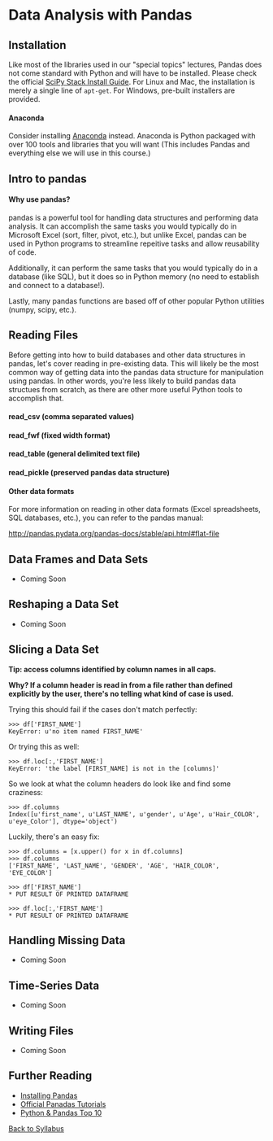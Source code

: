 # Data Analysis with Pandas

## Installation

Like most of the libraries used in our "special topics" lectures, Pandas does not come standard with Python and will have to be installed. Please check the official [SciPy Stack Install Guide](http://www.scipy.org/install.html). For Linux and Mac, the installation is merely a single line of `apt-get`. For Windows, pre-built installers are provided.

#### Anaconda

Consider installing [Anaconda](http://docs.continuum.io/anaconda/install.html) instead. Anaconda is Python packaged with over 100 tools and libraries that you will want (This includes Pandas and everything else we will use in this course.)

## Intro to pandas

#### Why use pandas?

pandas is a powerful tool for handling data structures and performing data analysis. It can accomplish the same tasks you would typically do in Microsoft Excel (sort, filter, pivot, etc.), but unlike Excel, pandas can be used in Python programs to streamline repeitive tasks and allow reusability of code.

Additionally, it can perform the same tasks that you would typically do in a database (like SQL), but it does so in Python memory (no need to establish and connect to a database!).

Lastly, many pandas functions are based off of other popular Python utilities (numpy, scipy, etc.).

## Reading Files

Before getting into how to build databases and other data structures in pandas, let's cover reading in pre-existing data. This will likely be the most common way of getting data into the pandas data structure for manipulation using pandas. In other words, you're less likely to build pandas data structues from scratch, as there are other more useful Python tools to accomplish that.

#### read_csv (comma separated values)

#### read_fwf (fixed width format)

#### read_table (general delimited text file)

#### read_pickle (preserved pandas data structure)

#### Other data formats

For more information on reading in other data formats (Excel spreadsheets, SQL databases, etc.), you can refer to the pandas manual:

http://pandas.pydata.org/pandas-docs/stable/api.html#flat-file

## Data Frames and Data Sets

 * Coming Soon

## Reshaping a Data Set

 * Coming Soon

## Slicing a Data Set

**Tip: access columns identified by column names in all caps.**

**Why? If a column header is read in from a file rather than defined explicitly by the user, there's no telling what kind of case is used.**

Trying this should fail if the cases don't match perfectly:

    >>> df['FIRST_NAME']
    KeyError: u'no item named FIRST_NAME'
    
Or trying this as well:
    
    >>> df.loc[:,'FIRST_NAME']
    KeyError: 'the label [FIRST_NAME] is not in the [columns]'
 
So we look at what the column headers do look like and find some craziness:

    >>> df.columns
    Index([u'first_name', u'LAST_NAME', u'gender', u'Age', u'Hair_COLOR', u'eye_Color'], dtype='object')
    
Luckily, there's an easy fix:

    >>> df.columns = [x.upper() for x in df.columns]
    >>> df.columns
    ['FIRST_NAME', 'LAST_NAME', 'GENDER', 'AGE', 'HAIR_COLOR', 'EYE_COLOR']
    
    >>> df['FIRST_NAME']
    * PUT RESULT OF PRINTED DATAFRAME
    
    >>> df.loc[:,'FIRST_NAME']
    * PUT RESULT OF PRINTED DATAFRAME

## Handling Missing Data

 * Coming Soon

## Time-Series Data

 * Coming Soon

## Writing Files

 * Coming Soon


## Further Reading

 * [Installing Pandas](http://pandas.pydata.org/pandas-docs/stable/install.html)
 * [Official Panadas Tutorials](http://pandas.pydata.org/pandas-docs/stable/tutorials.html)
 * [Python & Pandas Top 10](http://manishamde.github.io/blog/2013/03/07/pandas-and-python-top-10/)


[Back to Syllabus](../../README.md)
